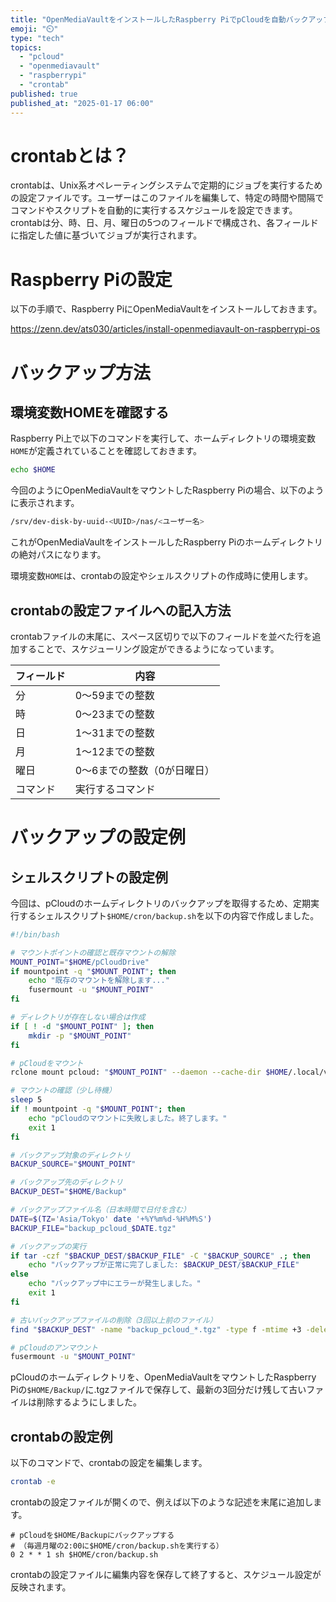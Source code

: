 ```yaml
---
title: "OpenMediaVaultをインストールしたRaspberry PiでpCloudを自動バックアップする設定"
emoji: "⏲️"
type: "tech"
topics:
  - "pcloud"
  - "openmediavault"
  - "raspberrypi"
  - "crontab"
published: true
published_at: "2025-01-17 06:00"
---
```


# crontabとは？

crontabは、Unix系オペレーティングシステムで定期的にジョブを実行するための設定ファイルです。ユーザーはこのファイルを編集して、特定の時間や間隔でコマンドやスクリプトを自動的に実行するスケジュールを設定できます。crontabは分、時、日、月、曜日の5つのフィールドで構成され、各フィールドに指定した値に基づいてジョブが実行されます。

# Raspberry Piの設定

以下の手順で、Raspberry PiにOpenMediaVaultをインストールしておきます。

https://zenn.dev/ats030/articles/install-openmediavault-on-raspberrypi-os

# バックアップ方法

## 環境変数HOMEを確認する

Raspberry Pi上で以下のコマンドを実行して、ホームディレクトリの環境変数```HOME```が定義されていることを確認しておきます。

```bash
echo $HOME
```

今回のようにOpenMediaVaultをマウントしたRaspberry Piの場合、以下のように表示されます。

```bash
/srv/dev-disk-by-uuid-<UUID>/nas/<ユーザー名>
```

これがOpenMediaVaultをインストールしたRaspberry Piのホームディレクトリの絶対パスになります。

環境変数```HOME```は、crontabの設定やシェルスクリプトの作成時に使用します。

## crontabの設定ファイルへの記入方法

crontabファイルの末尾に、スペース区切りで以下のフィールドを並べた行を追加することで、スケジューリング設定ができるようになっています。

| フィールド | 内容 |
| ---- | --- |
| 分 | 0〜59までの整数 |
| 時 | 0〜23までの整数 |
| 日 | 1〜31までの整数 |
| 月 | 1〜12までの整数 |
| 曜日 | 0〜6までの整数（0が日曜日） |
| コマンド | 実行するコマンド |

# バックアップの設定例

## シェルスクリプトの設定例

今回は、pCloudのホームディレクトリのバックアップを取得するため、定期実行するシェルスクリプト```$HOME/cron/backup.sh```を以下の内容で作成しました。

```bash
#!/bin/bash

# マウントポイントの確認と既存マウントの解除
MOUNT_POINT="$HOME/pCloudDrive"
if mountpoint -q "$MOUNT_POINT"; then
    echo "既存のマウントを解除します..."
    fusermount -u "$MOUNT_POINT"
fi

# ディレクトリが存在しない場合は作成
if [ ! -d "$MOUNT_POINT" ]; then
    mkdir -p "$MOUNT_POINT"
fi

# pCloudをマウント
rclone mount pcloud: "$MOUNT_POINT" --daemon --cache-dir $HOME/.local/var/rclone --vfs-cache-mode full

# マウントの確認（少し待機）
sleep 5
if ! mountpoint -q "$MOUNT_POINT"; then
    echo "pCloudのマウントに失敗しました。終了します。"
    exit 1
fi

# バックアップ対象のディレクトリ
BACKUP_SOURCE="$MOUNT_POINT"

# バックアップ先のディレクトリ
BACKUP_DEST="$HOME/Backup"

# バックアップファイル名（日本時間で日付を含む）
DATE=$(TZ='Asia/Tokyo' date '+%Y%m%d-%H%M%S')
BACKUP_FILE="backup_pcloud_$DATE.tgz"

# バックアップの実行
if tar -czf "$BACKUP_DEST/$BACKUP_FILE" -C "$BACKUP_SOURCE" .; then
    echo "バックアップが正常に完了しました: $BACKUP_DEST/$BACKUP_FILE"
else
    echo "バックアップ中にエラーが発生しました。"
    exit 1
fi

# 古いバックアップファイルの削除（3回以上前のファイル）
find "$BACKUP_DEST" -name "backup_pcloud_*.tgz" -type f -mtime +3 -delete

# pCloudのアンマウント
fusermount -u "$MOUNT_POINT"
```

pCloudのホームディレクトリを、OpenMediaVaultをマウントしたRaspberry Piの```$HOME/Backup/```に.tgzファイルで保存して、最新の3回分だけ残して古いファイルは削除するようにしました。

## crontabの設定例

以下のコマンドで、crontabの設定を編集します。

```bash
crontab -e
```

crontabの設定ファイルが開くので、例えば以下のような記述を末尾に追加します。

```Plane text
# pCloudを$HOME/Backupにバックアップする
# （毎週月曜の2:00に$HOME/cron/backup.shを実行する）
0 2 * * 1 sh $HOME/cron/backup.sh
```

crontabの設定ファイルに編集内容を保存して終了すると、スケジュール設定が反映されます。